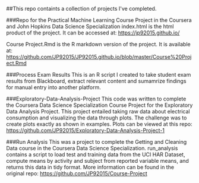 ##This repo containts a collection of projects I've completed.



###Repo for the Practical Machine Learning Course Project in the Coursera and John Hopkins Data Science Specialization
index.html is the html product of the project. It can be accessed at: https://jp92015.github.io/

Course Project.Rmd is the R markdown version of the project. It is available at:  https://github.com/JP92015/JP92015.github.io/blob/master/Course%20Project.Rmd


###Process Exam Results
This is an R script I created to take student exam results from Blackboard, extract 
relevant content and sumamrize findings for manual entry into another platform.


###Exploratory-Data-Analysis-Project
This code was written to complete the Coursera Data Science Specialization Course Project for the Exploratory Data Analysis Project.
This project entailed taking raw data about electrical consumption and visualizing the data through plots. The challenge was to create plots exactly as shown in examples. Plots can be viewed at this repo: https://github.com/JP92015/Exploratory-Data-Analysis-Project-1


###Run Analysis
This was a project to complete the Getting and Cleaning Data course in the Coursera Data Science Specialization. 
run_analysis contains a script to load test and training data from the UCI HAR Dataset, compute means by activity and subject from reported variable means, and returns this data in tidy format. More information can be found in the original repo: https://github.com/JP92015/Course-Project
